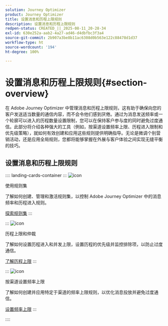 ```yaml
---
solution: Journey Optimizer
product: Journey Optimizer
title: 设置消息和历程上限规则
description: 设置消息和历程上限规则
redpen-status: CREATED_||_2025-08-11_20-28-34
exl-id: 630e252a-aab2-4a27-ad46-d4dbfbc3f3a4
source-git-commit: 2b907a3be8b11ac6308d0b563e122c88478d1d37
workflow-type: ht
source-wordcount: '194'
ht-degree: 100%

---
```


# 设置消息和历程上限规则{#section-overview}

在 Adobe Journey Optimizer 中管理消息和历程上限规则，这有助于确保向您的客户发送适当数量的通信内容，而不会令他们感到厌倦。通过为消息发送频率或一个轮廓可以进入的历程数量设置限制，您可以在保持客户参与度的同时避免过度通信。此部分将介绍各种强大的工具（例如，按渠道设置频率上限、历程进入限制和优先级策略），就如何有效创建和应用这些规则提供明确指导。无论是微调个别营销活动，还是应用全局规则，您都将能够掌握在外展与客户体验之间实现无缝平衡的技巧。

## 设置消息和历程上限规则

:::: landing-cards-container
:::
![icon](https://cdn.experienceleague.adobe.com/icons/gear.svg)

使用规则集

了解如何创建、管理和激活规则集，以控制 Adobe Journey Optimizer 中的消息频率和历程进入规则。

[探索规则集](../using/conflict-prioritization/rule-sets.md)
:::

:::
![icon](https://cdn.experienceleague.adobe.com/icons/list-check.svg?lang=zh-Hans)

历程上限和仲裁

了解如何设置历程进入和并发上限，设置历程的优先级并监控排除项，以防止过度通信。

[了解历程上限](../using/conflict-prioritization/journey-capping.md)
:::

:::
![icon](https://cdn.experienceleague.adobe.com/icons/circle-play.svg?lang=zh-Hans)

按渠道设置频率上限

了解如何创建并应用特定于渠道的频率上限规则，以优化消息投放并避免过度通信。

[设置频率上限](../using/conflict-prioritization/channel-capping.md)
:::

::::
